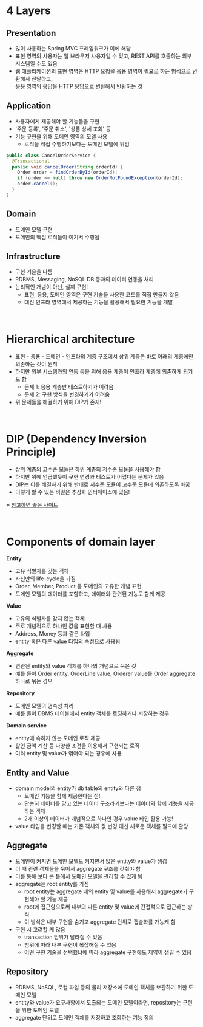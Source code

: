 # 4 Layers

## Presentation

- 많이 사용하는 Spring MVC 프레임워크가 이에 해당
- 표현 영역의 사용자는 웹 브라우저 사용자일 수 있고, REST API를 호출하는 외부 시스템일 수도 있음
- 웹 애플리케이션의 표현 영역은 HTTP 요청을 응용 영역이 필요로 하는 형식으로 변환해서 전달하고,<br>응용 영역의 응답을 HTTP 응답으로 변환해서 반환하는 것

## Application

- 사용자에게 제공해야 할 기능들을 구현
- '주문 등록', '주문 취소', '상품 상세 조회' 등
- 기능 구현을 위해 도메인 영역의 모델 사용
  - 로직을 직접 수행하기보다는 도메인 모델에 위임

```java
public class CancelOrderService {
  @Transactional
  public void cancelOrder(String orderId) {
    Order order = findOrderById(orderId);
    if (order == null) throw new OrderNotFoundException(orderId);
    order.cancel();
  }
}
```

## Domain

- 도메인 모델 구현
- 도메인의 핵심 로직들이 여기서 수행됨

## Infrastructure

- 구현 기술을 다룸
- RDBMS, Messaging, NoSQL DB 등과의 데이터 연동을 처리
- 논리적인 개념이 아닌, 실제 구현!
  - 표현, 응용, 도메인 영역은 구현 기술을 사용한 코드를 직접 만들지 않음
  - 대신 인프라 영역에서 제공하는 기능을 활용해서 필요한 기능을 개발

<br>

# Hierarchical architecture

- 표현 - 응용 - 도메인 - 인프라의 계층 구조에서 상위 계층은 바로 아래의 계층에만 의존하는 것이 원칙
- 하지만 외부 시스템과의 연동 등을 위해 응용 계층이 인프라 계층에 의존하게 되기도 함
  - 문제 1: 응용 계층만 테스트하기가 어려움
  - 문제 2: 구현 방식을 변경하기가 어려움
- 위 문제들을 해결하기 위해 DIP가 존재!

<br>

# DIP (Dependency Inversion Principle)

- 상위 계층의 고수준 모듈은 하위 계층의 저수준 모듈을 사용해야 함
- 하지만 위에 언급했듯이 구현 변경과 테스트가 어렵다는 문제가 있음
- DIP는 이를 해결하기 위해 반대로 저수준 모듈이 고수준 모듈에 의존하도록 바꿈
- 이렇게 할 수 있는 비밀은 추상화 인터페이스에 있음!

※ [참고하면 좋은 사이트](https://blog.hexabrain.net/395)

<br>

# Components of domain layer

**Entity**

- 고유 식별자를 갖는 객체
- 자신만의 life-cycle을 가짐
- Order, Member, Product 등 도메인의 고유한 개념 표현
- 도메인 모델의 데이터를 포함하고, 데이터와 관련된 기능도 함께 제공

**Value**

- 고유의 식별자를 갖지 않는 객체
- 주로 개념적으로 하나인 값을 표현할 때 사용
- Address, Money 등과 같은 타입
- entity 혹은 다른 value 타입의 속성으로 사용됨

**Aggregate**

- 연관된 entity와 value 객체를 하나의 개념으로 묶은 것
- 예를 들어 Order entity, OrderLine value, Orderer value를 Order aggregate 하나로 묶는 경우

**Repository**

- 도메인 모델의 영속성 처리
- 예를 들어 DBMS 테이블에서 entity 객체를 로딩하거나 저장하는 경우

**Domain service**

- entity에 속하지 않는 도메인 로직 제공
- 할인 금액 계산 등 다양한 조건을 이용해서 구현되는 로직
- 여러 entity 및 value가 엮어야 되는 경우에 사용

## Entity and Value

- domain model의 entity가 db table의 entity와 다른 점
  - 도메인 기능을 함께 제공한다는 점!
  - 단순히 데이터를 담고 있는 데이터 구조라기보다는 데이터와 함께 기능을 제공하는 객체
  - 2개 이상의 데이터가 개념적으로 하나인 경우 value 타입 활용 가능!
- value 타입을 변경할 때는 기존 객체의 값 변경 대신 새로운 객체를 필드에 할당

## Aggregate

- 도메인이 커지면 도메인 모델도 커지면서 많은 entity와 value가 생김
- 이 때 관련 객체들을 묶어서 aggregate 구조를 갖춰야 함
- 이를 통해 보다 큰 틀에서 도메인 모델을 관리할 수 있게 됨
- aggregate는 root entity를 가짐
  - root entity는 aggregate 내의 entity 및 value를 사용해서 aggregate가 구현해야 할 기능 제공
  - root에 접근함으로써 내부의 다른 entity 및 value에 간접적으로 접근하는 방식
  - 이 방식은 내부 구현을 숨기고 aggregate 단위로 캡슐화를 가능케 함
- 구현 시 고려할 게 많음
  - transaction 범위가 달라질 수 있음
  - 범위에 따라 내부 구현이 복잡해질 수 있음
  - 어떤 구현 기술을 선택했냐에 따라 aggregate 구현에도 제약이 생길 수 있음

## Repository

- RDBMS, NoSQL, 로컬 파일 등의 물리 저장소에 도메인 객체를 보관하기 위한 도메인 모델
- entity와 value가 요구사항에서 도출되는 도메인 모델이라면, repository는 구현을 위한 도메인 모델
- aggregate 단위로 도메인 객체를 저장하고 조회하는 기능 정의
